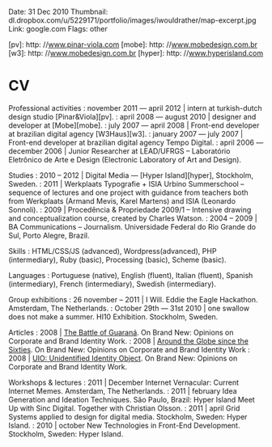 Date:  31 Dec 2010
Thumbnail: dl.dropbox.com/u/5229171/portfolio/images/iwouldrather/map-excerpt.jpg
Link: google.com
Flags: other

[pv]: http: //www.pinar-viola.com
[mobe]:  http: //www.mobedesign.com.br
[w3]: http: //www.mobedesign.com.br
[hyper]:  http: //www.hyperisland.com

# CV

Professional activities
: november 2011 — april 2012 \| intern at turkish-dutch design studio [Pinar&Viola][pv].
: april 2008 — august 2010 \| designer and developer at [Mobe][mobe].
: july 2007 — april 2008 \| Front-end developer at brazilian digital agency [W3Haus][w3].
: january 2007 — july 2007 \| Front-end developer at brazilian digital agency Tempo Digital.
: april 2006 — december 2006 \| Junior Researcher at LEAD/UFRGS – Laboratório Eletrônico de Arte e Design (Electronic Laboratory of Art and Design).

Studies
: 2010 – 2012 \| Digital Media — [Hyper Island][hyper], Stockholm, Sweden.
: 2011 \| Werkplaats Typografie + ISIA Urbino Summerschool – sequence of lectures and one project with guidance from teachers both from Werkplaats (Armand Mevis, Karel Martens) and ISIA (Leonardo Sonnoli).
: 2009 \| Procedência & Propriedade 2009/1 – Intensive drawing and conceptualization course, created by Charles Watson.
: 2004 – 2009 \| BA Communications – Journalism. Universidade Federal do Rio Grande do Sul, Porto Alegre, Brazil.


Skills
: HTML/CSS/JS (advanced), Wordpress(advanced), PHP (intermediary), Ruby (basic), Processing (basic), Scheme (basic).

Languages
: Portuguese (native), English (fluent), Italian (fluent), Spanish (intermediary), French (intermediary), Swedish (intermediary).

Group exhibitions
: 26 november – 2011 \| I Will. Eddie the Eagle Hackathon. Amsterdam, The Netherlands.
: October 29th — 31st 2010 \| one swallow does not make a summer. HI10 Exhibition. Stockholm, Sweden.


Articles
: 2008 \| <a href="http: //www.underconsideration.com/brandnew/archives/the_battle_of_guaran.php">The Battle of Guaraná</a>. On Brand New:  Opinions on Corporate and Brand Identity Work.
: 2008 \| <a href="http: //www.underconsideration.com/brandnew/archives/around_the_globe_since_the_six.php">Around the Globe since the Sixties</a>. On Brand New:  Opinions on Corporate and Brand Identity Work
: 2008 \| <a href="http: //www.underconsideration.com/brandnew/archives/uio_unidentified_identity_obje.php">UIO:  Unidentified Identity Object</a>. On Brand New:  Opinions on Corporate and Brand Identity Work.

Workshops & lectures
: 2011 \| December Internet Vernacular:  Current Internet Memes. Amsterdam, The Netherlands.
: 2011 \| february Idea Generation and Ideation Techniques. São Paulo, Brazil:  Hyper Island Meet Up with Sinc Digital. Together with Christian Olsson.
: 2011 \| april Grid Systems applied to design for digital media. Stockholm, Sweden:  Hyper Island.
: 2010 \| october New Technologies in Front-End Development. Stockholm, Sweden:  Hyper Island.
